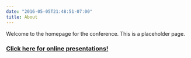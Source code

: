 ```yaml
---
date: "2016-05-05T21:48:51-07:00"
title: About
---
```


Welcome to the homepage for the conference. This is a placeholder page. 

<a href="https://perc.ac.nz/wordpress/humour-at-work/" target="_blank"><h3>Click here for online presentations!</h3></a>